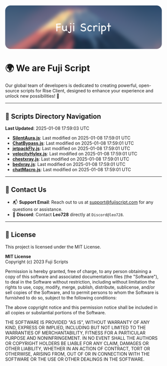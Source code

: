 ![Banner](.github/b.webp)

# 🌍 **We are Fuji Script**

Our global team of developers is dedicated to creating powerful, open-source scripts for Rise Client, designed to enhance your experience and unlock new possibilities! 🌟

---
<!-- SCRIPTS_NAVIGATION_START -->
## 📂 **Scripts Directory Navigation**

**Last Updated**: 2025-01-08 17:59:03 UTC

- **[SilentAura.js](scripts/SilentAura.js)**: Last modified on 2025-01-08 17:59:01 UTC
- **[ChatBypass.js](scripts/ChatBypass.js)**: Last modified on 2025-01-08 17:59:01 UTC
- **[jetpackFly.js](scripts/jetpackFly.js)**: Last modified on 2025-01-08 17:59:01 UTC
- **[velocityHylex.js](scripts/velocityHylex.js)**: Last modified on 2025-01-08 17:59:01 UTC
- **[chestxray.js](scripts/chestxray.js)**: Last modified on 2025-01-08 17:59:01 UTC
- **[bedxray.js](scripts/bedxray.js)**: Last modified on 2025-01-08 17:59:01 UTC
- **[chatMacro.js](scripts/chatMacro.js)**: Last modified on 2025-01-08 17:59:01 UTC

<!-- SCRIPTS_NAVIGATION_END -->

---

## 💬 **Contact Us**  
- 📬 **Support Email**: Reach out to us at [support@fujiscript.com](mailto:support@fujiscript.com) for any questions or assistance.  
- 💬 **Discord**: Contact **Leo728** directly at `Discord@leo728`.

---

## 📜 **License**

This project is licensed under the MIT License.  

**MIT License**  
Copyright (c) 2023 Fuji Scripts  

Permission is hereby granted, free of charge, to any person obtaining a copy of this software and associated documentation files (the "Software"), to deal in the Software without restriction, including without limitation the rights to use, copy, modify, merge, publish, distribute, sublicense, and/or sell copies of the Software, and to permit persons to whom the Software is furnished to do so, subject to the following conditions:  

The above copyright notice and this permission notice shall be included in all copies or substantial portions of the Software.  

THE SOFTWARE IS PROVIDED "AS IS", WITHOUT WARRANTY OF ANY KIND, EXPRESS OR IMPLIED, INCLUDING BUT NOT LIMITED TO THE WARRANTIES OF MERCHANTABILITY, FITNESS FOR A PARTICULAR PURPOSE AND NONINFRINGEMENT. IN NO EVENT SHALL THE AUTHORS OR COPYRIGHT HOLDERS BE LIABLE FOR ANY CLAIM, DAMAGES OR OTHER LIABILITY, WHETHER IN AN ACTION OF CONTRACT, TORT OR OTHERWISE, ARISING FROM, OUT OF OR IN CONNECTION WITH THE SOFTWARE OR THE USE OR OTHER DEALINGS IN THE SOFTWARE.  
